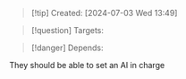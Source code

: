
>[!tip] Created: [2024-07-03 Wed 13:49]

>[!question] Targets: 

>[!danger] Depends: 

They should be able to set an AI in charge